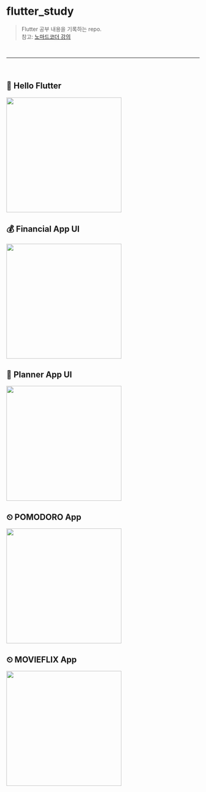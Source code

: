 
# flutter_study
> Flutter 공부 내용을 기록하는 repo. <br>
> 참고: [노마드코더 강의](https://nomadcoders.co/flutter-for-beginners) <br>

<br>

---

<br>

## 👋 Hello Flutter
<img width=300, src = "https://github.com/qndls42/flutter_study/assets/14909063/a7067781-f4fe-47d7-915f-cb76dfaf9e98"/>

## 💰 Financial App UI
<img width=300, src = "https://github.com/qndls42/flutter_study/assets/14909063/afe6238a-7532-41db-81ce-4fc50034c042"/>


## 📆 Planner App UI
<img width=300, src="https://github.com/qndls42/flutter_study/assets/14909063/aba0985f-9e1f-4311-9a9d-0d580f51cb91"/>

## ⏲ POMODORO App
<img width=300, src="https://github.com/qndls42/flutter_study/assets/14909063/e3e6da12-dadb-47bf-9ba4-55f3992a15a0"/>

## ⏲ MOVIEFLIX App
<img width=300, src="https://github.com/qndls42/flutter_study/blob/develop/resources/MOVIEFLIX.gif?raw=true"/>